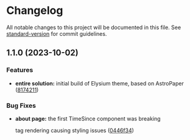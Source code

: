 # Changelog

All notable changes to this project will be documented in this file. See [standard-version](https://github.com/conventional-changelog/standard-version) for commit guidelines.

## 1.1.0 (2023-10-02)


### Features

* **entire solution:** initial build of Elysium theme, based on AstroPaper ([8174211](https://github.com/vandermerwed/elysium/commit/8174211a4be9b5826987902ef990185af22cab7a))


### Bug Fixes

* **about page:** the first TimeSince component was breaking <p> tag rendering causing styling issues ([0446f34](https://github.com/vandermerwed/elysium/commit/0446f344dfb8b8aaf36571a5df81cc8c87dd253e))
